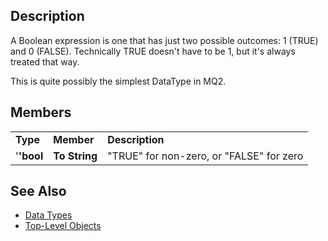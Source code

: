 ## Description

A Boolean expression is one that has just two possible outcomes: 1 (TRUE) and 0 (FALSE). Technically TRUE doesn't have
to be 1, but it's always treated that way.

This is quite possibly the simplest DataType in MQ2.

## Members

|            |               |                                          |
|------------|---------------|------------------------------------------|
| **Type**   | **Member**    | **Description**                          |
| '**'bool** | **To String** | "TRUE" for non-zero, or "FALSE" for zero |

## See Also

-   [Data Types](data-types.md)
-   [Top-Level Objects](../top-level-objects/top-level-objects.md)


